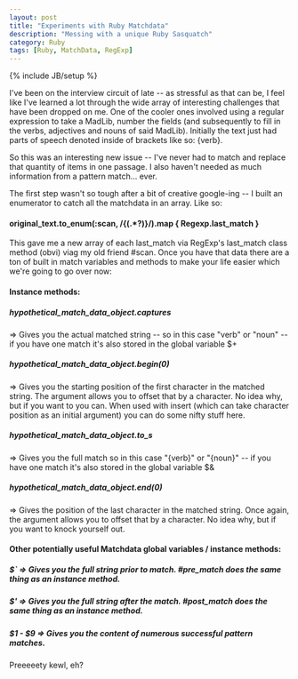 ```yaml
---
layout: post
title: "Experiments with Ruby Matchdata"
description: "Messing with a unique Ruby Sasquatch"
category: Ruby
tags: [Ruby, MatchData, RegExp]
---
```

{% include JB/setup %}

I've been on the interview circuit of late -- as stressful as that can be, I feel like I've learned a lot through the wide array of interesting challenges that have been dropped on me. One of the cooler ones involved using a regular expression to take a MadLib, number the fields (and subsequently to fill in the verbs, adjectives and nouns of said MadLib). Initially the text just had parts of speech denoted inside of brackets like so: {verb}.

So this was an interesting new issue -- I've never had to match and replace that quantity of items in one passage. I also haven't needed as much information from a pattern match... ever.

The first step wasn't so tough after a bit of creative google-ing -- I built an enumerator to catch all the matchdata in an array. Like so: 

#### original_text.to_enum(:scan, /\{(.*?)\}/).map { Regexp.last_match }

This gave me a new array of each last_match via RegExp's last_match class method (obvi) viag my old friend #scan. Once you have that data there are a ton of built in match variables and methods to make your life easier which we're going to go over now:

#### Instance methods:

##### hypothetical_match_data_object.captures 
=> Gives you the actual matched string -- so in this case "verb" or "noun" -- if you have one match it's also stored in the global variable $+

##### hypothetical_match_data_object.begin(0)
=> Gives you the starting position of the first character in the matched string. The argument allows you to offset that by a character. No idea why, but if you want to you can. When used with insert (which can take character position as an initial argument) you can do some nifty stuff here.

##### hypothetical_match_data_object.to_s
=> Gives you the full match so in this case "{verb}" or "{noun}" -- if you have one match it's also stored in the global variable $&

##### hypothetical_match_data_object.end(0)
=> Gives the position of the last character in the matched string. Once again, the argument allows you to offset that by a character. No idea why, but if you want to knock yourself out. 

#### Other potentially useful Matchdata global variables / instance methods: 

##### $` => Gives you the full string prior to match. #pre_match does the same thing as an instance method.

##### $' => Gives you the full string after the match. #post_match does the same thing as an instance method. 

##### $1 - $9 => Gives you the content of numerous successful pattern matches.


Preeeeety kewl, eh? 

